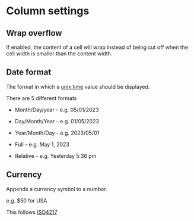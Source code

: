 # Column settings

## Wrap overflow

If enabled, the content of a cell will wrap instead of being cut off when the cell width is smaller than the content width.

## Date format

The format in which a [unix time](https://en.wikipedia.org/wiki/Unix_time) value should be displayed.

There are 5 different formats

-   Month/Day/year - e.g. 05/01/2023

-   Day/Month/Year - e.g. 01/05/2023

-   Year/Month/Day - e.g. 2023/05/01

-   Full - e.g. May 1, 2023

-   Relative - e.g. Yesterday 5:36 pm

## Currency

Appends a currency symbol to a number.

e.g. $50 for USA

This follows [ISO4217](https://en.wikipedia.org/wiki/ISO_4217)
